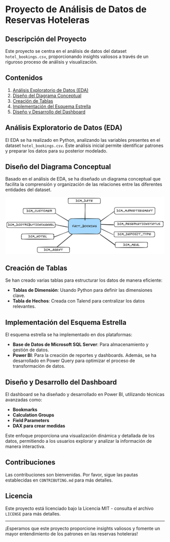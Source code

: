 # Proyecto de Análisis de Datos de Reservas Hoteleras

## Descripción del Proyecto
Este proyecto se centra en el análisis de datos del dataset `hotel_bookings.csv`, proporcionando insights valiosos a través de un riguroso proceso de análisis y visualización.

## Contenidos

1. [Análisis Exploratorio de Datos (EDA)](#análisis-exploratorio-de-datos-eda)
2. [Diseño del Diagrama Conceptual](#diseño-del-diagrama-conceptual)
3. [Creación de Tablas](#creación-de-tablas)
4. [Implementación del Esquema Estrella](#implementación-del-esquema-estrella)
5. [Diseño y Desarrollo del Dashboard](#diseño-y-desarrollo-del-dashboard)

## Análisis Exploratorio de Datos (EDA)
El EDA se ha realizado en Python, analizando las variables presentes en el dataset `hotel_bookings.csv`. Este análisis inicial permite identificar patrones y preparar los datos para su posterior modelado.

## Diseño del Diagrama Conceptual
Basado en el análisis de EDA, se ha diseñado un diagrama conceptual que facilita la comprensión y organización de las relaciones entre las diferentes entidades del dataset.

![Diagrama Conceptual](images/conceptual_model.png)

## Creación de Tablas
Se han creado varias tablas para estructurar los datos de manera eficiente:
- **Tablas de Dimensión**: Usando Python para definir las dimensiones clave.
- **Tabla de Hechos**: Creada con Talend para centralizar los datos relevantes.

## Implementación del Esquema Estrella
El esquema estrella se ha implementado en dos plataformas:
- **Base de Datos de Microsoft SQL Server**: Para almacenamiento y gestión de datos.
- **Power BI**: Para la creación de reportes y dashboards.
Además, se ha desarrollado en Power Query para optimizar el proceso de transformación de datos.

## Diseño y Desarrollo del Dashboard
El dashboard se ha diseñado y desarrollado en Power BI, utilizando técnicas avanzadas como:
- **Bookmarks**
- **Calculation Groups**
- **Field Parameters**
- **DAX para crear medidas**

Este enfoque proporciona una visualización dinámica y detallada de los datos, permitiendo a los usuarios explorar y analizar la información de manera interactiva.

## Contribuciones
Las contribuciones son bienvenidas. Por favor, sigue las pautas establecidas en `CONTRIBUTING.md` para más detalles.

## Licencia
Este proyecto está licenciado bajo la Licencia MIT - consulta el archivo `LICENSE` para más detalles.

---

¡Esperamos que este proyecto proporcione insights valiosos y fomente un mayor entendimiento de los patrones en las reservas hoteleras!
